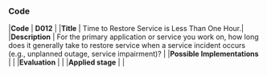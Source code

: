 ### Code

|**Code**           | **D012** |
|**Title**          | Time to Restore Service is Less Than One Hour.|
|**Description**    | For the primary application or service you work on, how long does it generally take to restore service when a service incident occurs (e.g., unplanned outage, service impairment)? |
|**Possible Implementations** | |
|**Evaluation**     | |
|**Applied stage**  | |
